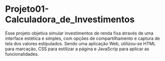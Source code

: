 # Projeto01-Calculadora_de_Investimentos
Esse projeto objetiva simular investimentos de renda fixa através de uma interface estética e simples, com opções de compartilhamento e captura de tela dos valores estipulados. Sendo uma aplicação Web, utilizou-se HTML para marcação, CSS para estilizar a página e JavaScrip para aplicar as funcionalidades. 
